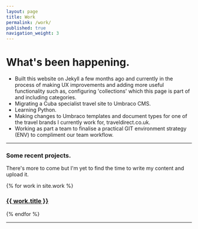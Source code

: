 ```yaml
---
layout: page
title: Work
permalink: /work/
published: true
navigation_weight: 3
---
```


# What's been happening.

- Built this website on Jekyll a few months ago and currently in the process of making UX improvements and adding more useful functionality such as, configuring 'collections' which this page is part of and including categories.
- Migrating a Cuba specialist travel site to Umbraco CMS.
- Learning Python.
- Making changes to Umbraco templates and document types for one of the travel brands I currently work for, traveldirect.co.uk.
- Working as part a team to finalise a practical GIT environment strategy (ENV) to compliment our team workflow.

<hr />

### Some recent projects.
There's more to come but I'm yet to find the time to write my content and upload it.

{% for work in site.work %}
<h3>
<a href="{{ work.url | prepend: site.baseurl }}">{{ work.title }}</a>
</h3>
{% endfor %}

<hr />
